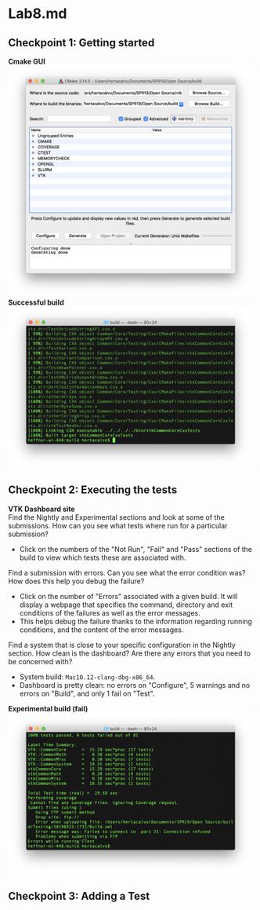 # Lab8.md

## Checkpoint 1: Getting started
**Cmake GUI**  
<img src="screenshots/cmake-gui.png" width="500">   
**Successful build**  
<img src="screenshots/build-success.png" width="500">   

## Checkpoint 2: Executing the tests
**VTK Dashboard site**  
Find the Nightly and Experimental sections and look at some of the submissions. How can you see what tests where run for a particular submission?    
- Click on the numbers of the "Not Run", "Fail" and "Pass" sections of the build to view which tests these are associated with.

Find a submission with errors. Can you see what the error condition was? How does this help you debug the failure?   

- Click on the number of "Errors" associated with a given build. It will display a webpage that specifies the command, directory and exit conditions of the failures as well as the error messages.
- This helps debug the failure thanks to the information regarding running conditions, and the content of the error messages.


Find a system that is close to your specific configuration in the Nightly section. How clean is the dashboard? Are there any errors that you need to be concerned with?  
- System build: `Mac10.12-clang-dbg-x86_64`.
- Dashboard is pretty clean: no errors on "Configure", 5 warnings and no errors on "Build", and only 1 fail on "Test".

**Experimental build (fail)**  
<img src="screenshots/exp-build-fail.png" width="500">   

## Checkpoint 3: Adding a Test
